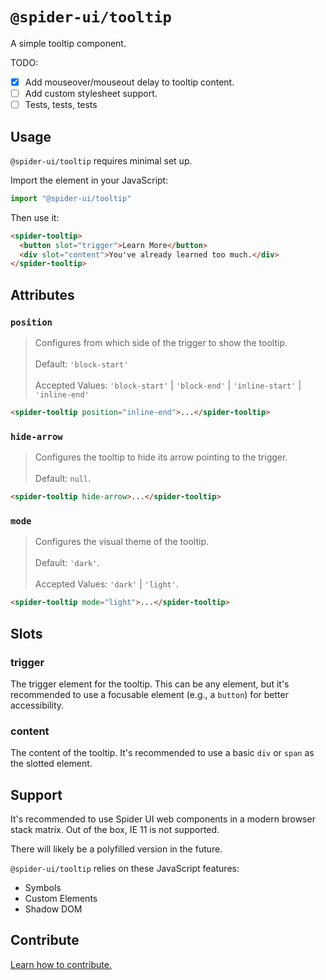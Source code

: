 # `@spider-ui/tooltip`

A simple tooltip component.

TODO:

- [x] Add mouseover/mouseout delay to tooltip content.
- [ ] Add custom stylesheet support.
- [ ] Tests, tests, tests

## Usage

`@spider-ui/tooltip` requires minimal set up.

Import the element in your JavaScript:

```js
import "@spider-ui/tooltip"
```

Then use it:

```html
<spider-tooltip>
  <button slot="trigger">Learn More</button>
  <div slot="content">You've already learned too much.</div>
</spider-tooltip>
```

## Attributes

### `position`

> Configures from which side of the trigger to show the tooltip.<br/><br/>Default: `'block-start'`<br/><br/>Accepted Values: `'block-start'` | `'block-end'` | `'inline-start'` | `'inline-end'`

```html
<spider-tooltip position="inline-end">...</spider-tooltip>
```

### `hide-arrow`

> Configures the tooltip to hide its arrow pointing to the trigger.<br/><br/>Default: `null`.

```html
<spider-tooltip hide-arrow>...</spider-tooltip>
```

### `mode`

> Configures the visual theme of the tooltip.<br/><br/>Default: `'dark'`.<br/><br/>Accepted Values: `'dark'` | `'light'`.

```html
<spider-tooltip mode="light">...</spider-tooltip>
```

## Slots

### trigger

The trigger element for the tooltip. This can be any element, but it's recommended to use a focusable element (e.g., a `button`) for better accessibility.

### content

The content of the tooltip. It's recommended to use a basic `div` or `span` as the slotted element.

## Support

It's recommended to use Spider UI web components in a modern browser stack matrix. Out of the box, IE 11 is not supported.

There will likely be a polyfilled version in the future.

`@spider-ui/tooltip` relies on these JavaScript features:

- Symbols
- Custom Elements
- Shadow DOM

## Contribute

[Learn how to contribute.](https://github.com/geotrev/spider-ui/blob/master/README.md#contribute)
